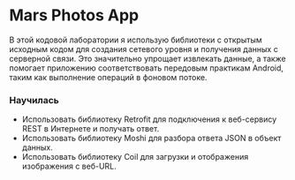 # Mars Photos App

В этой кодовой лаборатории я использую библиотеки с открытым исходным кодом для создания сетевого уровня и получения данных с серверной связи. 
Это значительно упрощает извлекать данные, а также помогает приложению соответствовать передовым практикам Android, таким как выполнение операций в фоновом потоке. 

### Научилась
- Использовать библиотеку Retrofit для подключения к веб-сервису REST в Интернете и получать ответ.
- Использовать библиотеку Moshi для разбора ответа JSON в объект данных.
- Использовать библиотеку Coil для загрузки и отображения изображения с веб-URL.
